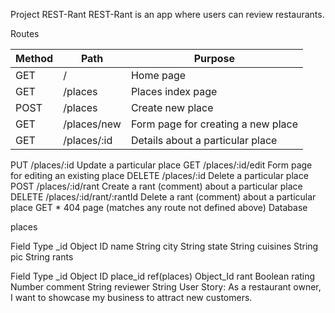 Project REST-Rant
REST-Rant is an app where users can review restaurants.

Routes

| Method |	Path	| Purpose |
| --- | --- | --- |
| GET |	/ |	Home page |
| GET |	/places |	Places index page |
| POST |	/places |	Create new place |
| GET |	/places/new	| Form page for creating a new place |
| GET |	/places/:id |	Details about a particular place |
PUT	/places/:id	Update a particular place
GET	/places/:id/edit	Form page for editing an existing place
DELETE	/places/:id	Delete a particular place
POST	/places/:id/rant	Create a rant (comment) about a particular place
DELETE	/places/:id/rant/:rantId	Delete a rant (comment) about a particular place
GET	*	404 page (matches any route not defined above)
Database

places

Field	Type
_id	Object ID
name	String
city	String
state	String
cuisines	String
pic	String
rants

Field	Type
_id	Object ID
place_id	ref(places) Object_Id
rant	Boolean
rating	Number
comment	String
reviewer	String
User Story: As a restaurant owner, I want to showcase my business to attract new customers.
